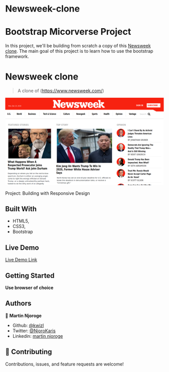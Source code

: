 # Newsweek-clone

# Bootstrap Micorverse Project

In this project, we'll be building from scratch a copy of this [Newsweek clone](https://www.newsweek.com/). The main goal of this project is to learn how to use the bootstrap framework.

# Newsweek clone

> A clone of (https://www.newsweek.com/)

![screenshot](screenshot/screenshot.png)

Project: Building with Responsive Design

## Built With

- HTML5,
- CSS3,
- Bootstrap

## Live Demo

[Live Demo Link](https://raw.githack.com/kwizl/newsweek-clone/dev/index.html)

## Getting Started

**Use browser of choice**

## Authors

👤 **Martin Njoroge**

- Github: [@kwizl](https://github.com/kwizl)
- Twitter: [@NjoroKaris](https://twitter.com/NjoroKaris)
- Linkedin: [martin njoroge](https://www.linkedin.com/in/martin-kariuki-njoroge/)

## 🤝 Contributing

Contributions, issues, and feature requests are welcome!

